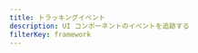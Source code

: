 ```yaml
---
title: トラッキングイベント
description: UI コンポーネントのイベントを追跡する
filterKey: framework
---
```


<inline-fragment framework="react" src="~/ui/storage/fragments/web/tracking-events.md"></inline-fragment> <inline-fragment framework="angular" src="~/ui/storage/fragments/web/tracking-events.md"></inline-fragment> <inline-fragment framework="vue" src="~/ui/storage/fragments/web/tracking-events.md"></inline-fragment> <inline-fragment framework="ionic" src="~/ui/storage/fragments/web/tracking-events.md"></inline-fragment> <inline-fragment framework="react-native" src="~/ui/storage/fragments/react-native/tracking-events.md"></inline-fragment>
